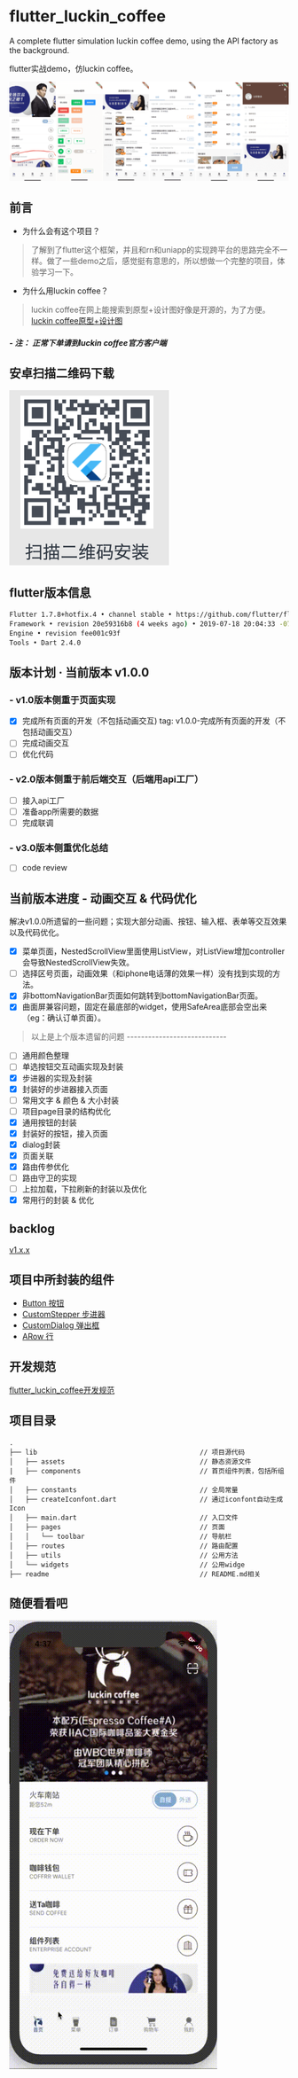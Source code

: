 <!--
 * @Author: meetqy
 * @since: 2019-08-10 16:41:08
 * @lastTime: 2019-09-17 13:23:29
 * @LastEditors: meetqy
 -->
# flutter_luckin_coffee

A complete flutter simulation luckin coffee demo, using the API factory as the background.

flutter实战demo，仿luckin coffee。

![flutter_luckin_coffee_logo](./readme/images/githead1.png)

## 前言

- 为什么会有这个项目？

> 了解到了flutter这个框架，并且和rn和uniapp的实现跨平台的思路完全不一样。做了一些demo之后，感觉挺有意思的，所以想做一个完整的项目，体验学习一下。

- 为什么用luckin coffee？

> luckin coffee在网上能搜索到原型+设计图好像是开源的，为了方便。[luckin coffee原型+设计图](https://www.xiaopiu.com/user?uid=5d478fe8174ff47f357b8b00&tab=collectProject&libPop=project&libId=5c306b252d5cd56e70a1e640)

##### - 注： 正常下单请到luckin coffee官方客户端

## 安卓扫描二维码下载

![](./Android.png)

## flutter版本信息

``` bash
Flutter 1.7.8+hotfix.4 • channel stable • https://github.com/flutter/flutter.git
Framework • revision 20e59316b8 (4 weeks ago) • 2019-07-18 20:04:33 -0700
Engine • revision fee001c93f
Tools • Dart 2.4.0
```

## 版本计划 · 当前版本 v1.0.0

### - v1.0版本侧重于页面实现

- [x] 完成所有页面的开发（不包括动画交互) tag: v1.0.0-完成所有页面的开发（不包括动画交互）
- [ ] 完成动画交互
- [ ] 优化代码

### - v2.0版本侧重于前后端交互（后端用api工厂）

- [ ] 接入api工厂
- [ ] 准备app所需要的数据
- [ ] 完成联调

### - v3.0版本侧重优化总结

- [ ] code review

## 当前版本进度 - 动画交互 & 代码优化

解决v1.0.0所遗留的一些问题；实现大部分动画、按钮、输入框、表单等交互效果以及代码优化。

- [x] 菜单页面，NestedScrollView里面使用ListView，对ListView增加controller会导致NestedScrollView失效。
- [ ] 选择区号页面，动画效果（和iphone电话薄的效果一样）没有找到实现的方法。
- [x] 非bottomNavigationBar页面如何跳转到bottomNavigationBar页面。
- [x] 曲面屏兼容问题，固定在最底部的widget，使用SafeArea底部会空出来（eg：确认订单页面）。

> 以上是上个版本遗留的问题 ----------------------------

- [ ] 通用颜色整理
- [ ] 单选按钮交互动画实现及封装
- [x] 步进器的实现及封装
- [x] 封装好的步进器接入页面
- [ ] 常用文字 & 颜色 & 大小封装
- [ ] 项目page目录的结构优化
- [x] 通用按钮的封装
- [x] 封装好的按钮，接入页面
- [x] dialog封装
- [x] 页面关联
- [x] 路由传参优化
- [ ] 路由守卫的实现
- [ ] 上拉加载，下拉刷新的封装以及优化
- [x] 常用行的封装 & 优化

## backlog

[v1.x.x](./readme/backlog/v1.x.x.md)

## 项目中所封装的组件

- [Button 按钮](./lib/components/button)
- [CustomStepper 步进器](./lib/components/stepper)
- [CustomDialog 弹出框](./lib/components/dialog)
- [ARow 行](./lib/components/arow)


## 开发规范

[flutter_luckin_coffee开发规范](./readme/开发规范.md)

## 项目目录

``` tree
.
├── lib                                         // 项目源代码
│   ├── assets                                  // 静态资源文件
|   ├── components                              // 首页组件列表，包括所组件
│   ├── constants                               // 全局常量
│   ├── createIconfont.dart                     // 通过iconfont自动生成Icon
│   ├── main.dart                               // 入口文件
│   ├── pages                                   // 页面
│   │   └── toolbar                             // 导航栏
│   ├── routes                                  // 路由配置
│   ├── utils                                   // 公用方法
│   └── widgets                                 // 公用widge
├── readme                                      // README.md相关
```
## 随便看看吧

<img src="./readme/images/1.gif" width="375"/>